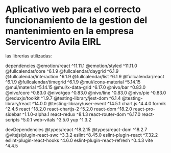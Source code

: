 # Aplicativo web para el correcto funcionamiento de la gestion del mantenimiento en la empresa Servicentro Avila EIRL

las librerias utilizadas:

dependencies
  @emotion/react ^11.11.1
  @emotion/styled ^11.11.0
  @fullcalendar/core ^6.1.9
  @fullcalendar/daygrid ^6.1.9
  @fullcalendar/interaction ^6.1.9
  @fullcalendar/list ^6.1.9
  @fullcalendar/react ^6.1.9
  @fullcalendar/timegrid ^6.1.9
  @mui/icons-material ^5.14.15
  @mui/material ^5.14.15
  @mui/x-data-grid ^6.17.0
  @nivo/bar ^0.83.0
  @nivo/core ^0.83.0
  @nivo/geo ^0.83.0
  @nivo/line ^0.83.0
  @nivo/pie ^0.83.0
  @reduxjs/toolkit ^1.9.7
  @testing-library/jest-dom ^6.1.4
  @testing-library/react ^14.0.0
  @testing-library/user-event ^14.5.1
  chart.js ^4.4.0
  formik ^2.4.5
  react ^18.2.0
  react-chartjs-2 ^5.2.0
  react-dom ^18.2.0
  react-pro-sidebar ^1.1.0-alpha.1
  react-redux ^8.1.3
  react-router-dom ^6.17.0
  react-scripts ^5.0.1
  web-vitals ^3.5.0
  yup ^1.3.2

devDependencies
  @types/react ^18.2.15
  @types/react-dom ^18.2.7
  @vitejs/plugin-react-swc ^3.3.2
  eslint ^8.45.0
  eslint-plugin-react ^7.32.2
  eslint-plugin-react-hooks ^4.6.0
  eslint-plugin-react-refresh ^0.4.3
  vite ^4.4.5